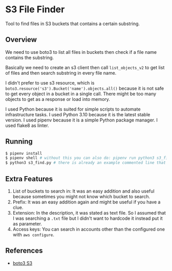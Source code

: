 # S3 File Finder

Tool to find files in S3 buckets that contains a certain substring.

## Overview

We need to use boto3 to list all files in buckets then check if a file name contains the substring.

Basically we need to create an s3 client then call `list_objects_v2` to get list of files and then search substring in every file name.

I didn't prefer to use s3 resource, which is `boto3.resource('s3').Bucket('name').objects.all()` because it is not safe to get every object in a bucket in a single call. There might be too many objects to get as a response or load into memory.

I used Python because it is suited for simple scripts to automate infrastructure tasks. I used Python 3.10 because it is the latest stable version. I used pipenv because it is a simple Python package manager. I used flake8 as linter.

## Running

```sh
$ pipenv install
$ pipenv shell # without this you can also do: pipenv run python3 s3_find.py
$ python3 s3_find.py # there is already an example commented line that calls the function, you can use it or call it in your file after importing
```

## Extra Features

1. List of buckets to search in: It was an easy addition and also useful because sometimes you might not know which bucket to search.
2. Prefix: It was an easy addition again and might be useful if you have a clue.
3. Extension: In the description, it was stated as text file. So I assumed that I was searching a `.txt` file but I didn't want to hardcode it instead put it as parameter.
4. Access keys: You can search in accounts other than the configured one with `aws configure`.

## References

* [boto3 S3](https://boto3.amazonaws.com/v1/documentation/api/latest/reference/services/s3.html)
